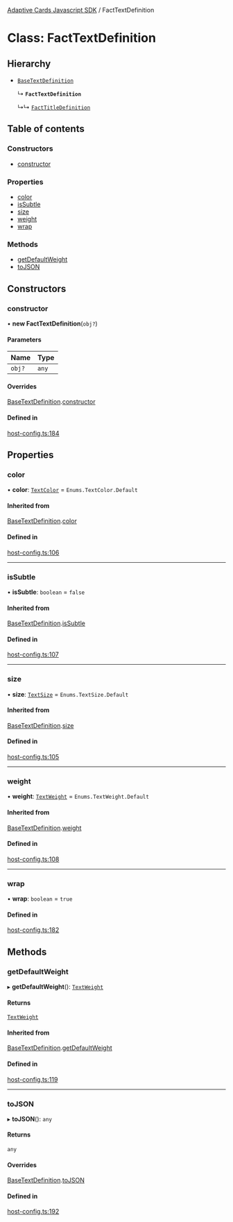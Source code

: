 [Adaptive Cards Javascript SDK](../README.md) / FactTextDefinition

# Class: FactTextDefinition

## Hierarchy

- [`BaseTextDefinition`](BaseTextDefinition.md)

  ↳ **`FactTextDefinition`**

  ↳↳ [`FactTitleDefinition`](FactTitleDefinition.md)

## Table of contents

### Constructors

- [constructor](FactTextDefinition.md#constructor)

### Properties

- [color](FactTextDefinition.md#color)
- [isSubtle](FactTextDefinition.md#issubtle)
- [size](FactTextDefinition.md#size)
- [weight](FactTextDefinition.md#weight)
- [wrap](FactTextDefinition.md#wrap)

### Methods

- [getDefaultWeight](FactTextDefinition.md#getdefaultweight)
- [toJSON](FactTextDefinition.md#tojson)

## Constructors

### constructor

• **new FactTextDefinition**(`obj?`)

#### Parameters

| Name | Type |
| :------ | :------ |
| `obj?` | `any` |

#### Overrides

[BaseTextDefinition](BaseTextDefinition.md).[constructor](BaseTextDefinition.md#constructor)

#### Defined in

[host-config.ts:184](https://github.com/asseco-see/AdaptiveCards/blob/d5d2c7b75/source/nodejs/adaptivecards/src/host-config.ts#L184)

## Properties

### color

• **color**: [`TextColor`](../enums/TextColor.md) = `Enums.TextColor.Default`

#### Inherited from

[BaseTextDefinition](BaseTextDefinition.md).[color](BaseTextDefinition.md#color)

#### Defined in

[host-config.ts:106](https://github.com/asseco-see/AdaptiveCards/blob/d5d2c7b75/source/nodejs/adaptivecards/src/host-config.ts#L106)

___

### isSubtle

• **isSubtle**: `boolean` = `false`

#### Inherited from

[BaseTextDefinition](BaseTextDefinition.md).[isSubtle](BaseTextDefinition.md#issubtle)

#### Defined in

[host-config.ts:107](https://github.com/asseco-see/AdaptiveCards/blob/d5d2c7b75/source/nodejs/adaptivecards/src/host-config.ts#L107)

___

### size

• **size**: [`TextSize`](../enums/TextSize.md) = `Enums.TextSize.Default`

#### Inherited from

[BaseTextDefinition](BaseTextDefinition.md).[size](BaseTextDefinition.md#size)

#### Defined in

[host-config.ts:105](https://github.com/asseco-see/AdaptiveCards/blob/d5d2c7b75/source/nodejs/adaptivecards/src/host-config.ts#L105)

___

### weight

• **weight**: [`TextWeight`](../enums/TextWeight.md) = `Enums.TextWeight.Default`

#### Inherited from

[BaseTextDefinition](BaseTextDefinition.md).[weight](BaseTextDefinition.md#weight)

#### Defined in

[host-config.ts:108](https://github.com/asseco-see/AdaptiveCards/blob/d5d2c7b75/source/nodejs/adaptivecards/src/host-config.ts#L108)

___

### wrap

• **wrap**: `boolean` = `true`

#### Defined in

[host-config.ts:182](https://github.com/asseco-see/AdaptiveCards/blob/d5d2c7b75/source/nodejs/adaptivecards/src/host-config.ts#L182)

## Methods

### getDefaultWeight

▸ **getDefaultWeight**(): [`TextWeight`](../enums/TextWeight.md)

#### Returns

[`TextWeight`](../enums/TextWeight.md)

#### Inherited from

[BaseTextDefinition](BaseTextDefinition.md).[getDefaultWeight](BaseTextDefinition.md#getdefaultweight)

#### Defined in

[host-config.ts:119](https://github.com/asseco-see/AdaptiveCards/blob/d5d2c7b75/source/nodejs/adaptivecards/src/host-config.ts#L119)

___

### toJSON

▸ **toJSON**(): `any`

#### Returns

`any`

#### Overrides

[BaseTextDefinition](BaseTextDefinition.md).[toJSON](BaseTextDefinition.md#tojson)

#### Defined in

[host-config.ts:192](https://github.com/asseco-see/AdaptiveCards/blob/d5d2c7b75/source/nodejs/adaptivecards/src/host-config.ts#L192)
